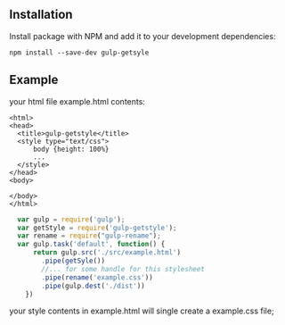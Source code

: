 ## Installation

Install package with NPM and add it to your development dependencies:

`npm install --save-dev gulp-getsyle`

## Example
your html file  example.html contents:
```<!DOCTYPE html>
<html>
<head>
  <title>gulp-getstyle</title>
  <style type="text/css">
      body {height: 100%}
      ...
  </style>
</head>
<body>

</body>
</html>
```
 
```js 
  var gulp = require('gulp');
  var getStyle = require('gulp-getstyle');
  var rename = require("gulp-rename");
  var gulp.task('default', function() {
      return gulp.src('./src/example.html')
        .pipe(getSyle())
        //... for some handle for this stylesheet
        .pipe(rename('example.css'))
        .pipe(gulp.dest('./dist'))
    })

```

your style contents in example.html will single create a example.css file;
